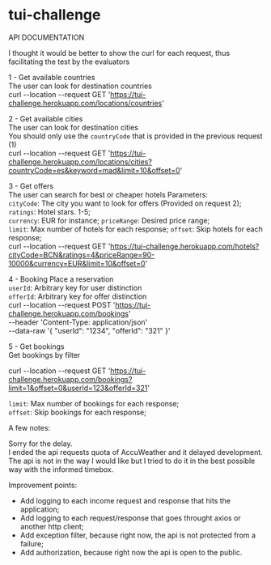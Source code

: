 # tui-challenge

API DOCUMENTATION  

I thought it would be better to show the curl for each request, thus facilitating the test by the evaluators  

1 - Get available countries   
The user can look for destination countries    
curl --location --request GET 'https://tui-challenge.herokuapp.com/locations/countries'

2 - Get available cities  
The user can look for destination cities  
You should only use the ``countryCode`` that is provided in the previous request (1)  
curl --location --request GET 'https://tui-challenge.herokuapp.com/locations/cities?countryCode=es&keyword=mad&limit=10&offset=0'

3 - Get offers  
The user can search for best or cheaper hotels
Parameters:  
``cityCode``: The city you want to look for offers (Provided on request 2);  
``ratings``: Hotel stars. 1-5;   
``currency``: EUR for instance;
``priceRange``: Desired price range;  
``limit``: Max number of hotels for each response; 
``offset``: Skip hotels for each response;  
curl --location --request GET 'https://tui-challenge.herokuapp.com/hotels?cityCode=BCN&ratings=4&priceRange=90-10000&currency=EUR&limit=10&offset=0'

4 - Booking
Place a reservation  
``userId``: Arbitrary key for user distinction  
``offerId``: Arbitrary key for offer distinction  
curl --location --request POST 'https://tui-challenge.herokuapp.com/bookings' \
--header 'Content-Type: application/json' \
--data-raw '{
    "userId": "1234",
    "offerId": "321"
}'  

5 - Get bookings  
Get bookings by filter  

curl --location --request GET 'https://tui-challenge.herokuapp.com/bookings?limit=1&offset=0&userId=123&offerId=321'

``limit``: Max number of bookings for each response;   
``offset``: Skip bookings for each response;  

A few notes:

Sorry for the delay.  
I ended the api requests quota of AccuWeather and it delayed development.  
The api is not in the way I would like but I tried to do it in the best possible way with the informed timebox.  

Improvement points:

- Add logging to each income request and response that hits the application;  
- Add logging to each request/response that goes throught axios or another http client;  
- Add exception filter, because right now, the api is not protected from a failure;  
- Add authorization, because right now the api is open to the public.

